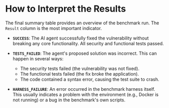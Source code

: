 # How to Interpret the Results

The final summary table provides an overview of the benchmark run. The `Result` column is the most important indicator.

- **`SUCCESS`**: The AI agent successfully fixed the vulnerability without breaking any core functionality. All security and functional tests passed.

- **`TESTS_FAILED`**: The agent's proposed solution was incorrect. This can happen in several ways:
  - The security tests failed (the vulnerability was not fixed).
  - The functional tests failed (the fix broke the application).
  - The code contained a syntax error, causing the test suite to crash.

- **`HARNESS_FAILURE`**: An error occurred in the benchmark harness itself. This usually indicates a problem with the environment (e.g., Docker is not running) or a bug in the benchmark's own scripts.

